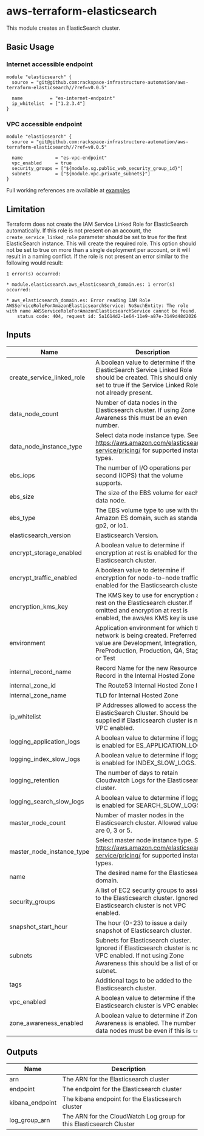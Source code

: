 # aws-terraform-elasticsearch

This module creates an ElasticSearch cluster.

## Basic Usage

### Internet accessible endpoint

```HCL
module "elasticsearch" {
  source = "git@github.com:rackspace-infrastructure-automation/aws-terraform-elasticsearch//?ref=v0.0.5"

  name          = "es-internet-endpoint"
  ip_whitelist  = ["1.2.3.4"]
}
```

### VPC accessible endpoint

```HCL
module "elasticsearch" {
  source = "git@github.com:rackspace-infrastructure-automation/aws-terraform-elasticsearch//?ref=v0.0.5"

  name            = "es-vpc-endpoint"
  vpc_enabled     = true
  security_groups = ["${module.sg.public_web_security_group_id}"]
  subnets         = ["${module.vpc.private_subnets}"]
}
```

Full working references are available at [examples](examples)

## Limitation

Terraform does not create the IAM Service Linked Role for ElasticSearch automatically.  If this role is not present on an account, the `create_service_linked_role` parameter should be set to true for the first ElasticSearch instance.  This will create the required role.  This option should not be set to true on more than a single deployment per account, or it will result in a naming conflict.  If the role is not present an error similar to the following would result:

```
1 error(s) occurred:

* module.elasticsearch.aws_elasticsearch_domain.es: 1 error(s) occurred:

* aws_elasticsearch_domain.es: Error reading IAM Role AWSServiceRoleForAmazonElasticsearchService: NoSuchEntity: The role with name AWSServiceRoleForAmazonElasticsearchService cannot be found.
    status code: 404, request id: 5a1614d2-1e64-11e9-a87e-3149d48d2026
```

## Inputs

| Name | Description | Type | Default | Required |
|------|-------------|:----:|:-----:|:-----:|
| create\_service\_linked\_role | A boolean value to determine if the ElasticSearch Service Linked Role should be created.  This should only be set to true if the Service Linked Role is not already present. | string | `"false"` | no |
| data\_node\_count | Number of data nodes in the Elasticsearch cluster. If using Zone Awareness this must be an even number. | string | `"6"` | no |
| data\_node\_instance\_type | Select data node instance type.  See https://aws.amazon.com/elasticsearch-service/pricing/ for supported instance types. | string | `"m4.large.elasticsearch"` | no |
| ebs\_iops | The number of I/O operations per second (IOPS) that the volume supports. | string | `"0"` | no |
| ebs\_size | The size of the EBS volume for each data node. | string | `"20"` | no |
| ebs\_type | The EBS volume type to use with the Amazon ES domain, such as standard, gp2, or io1. | string | `"gp2"` | no |
| elasticsearch\_version | Elasticsearch Version. | string | `"6.3"` | no |
| encrypt\_storage\_enabled | A boolean value to determine if encryption at rest is enabled for the Elasticsearch cluster. | string | `"false"` | no |
| encrypt\_traffic\_enabled | A boolean value to determine if encryption for node-to-node traffic is enabled for the Elasticsearch cluster. | string | `"false"` | no |
| encryption\_kms\_key | The KMS key to use for encryption at rest on the Elasticsearch cluster.If omitted and encryption at rest is enabled, the aws/es KMS key is used. | string | `""` | no |
| environment | Application environment for which this network is being created. Preferred value are Development, Integration, PreProduction, Production, QA, Staging, or Test | string | `"Development"` | no |
| internal\_record\_name | Record Name for the new Resource Record in the Internal Hosted Zone | string | `""` | no |
| internal\_zone\_id | The Route53 Internal Hosted Zone ID | string | `""` | no |
| internal\_zone\_name | TLD for Internal Hosted Zone | string | `""` | no |
| ip\_whitelist | IP Addresses allowed to access the ElasticSearch Cluster.  Should be supplied if Elasticsearch cluster is not VPC enabled. | list | `<list>` | no |
| logging\_application\_logs | A boolean value to determine if logging is enabled for ES_APPLICATION_LOGS. | string | `"false"` | no |
| logging\_index\_slow\_logs | A boolean value to determine if logging is enabled for INDEX_SLOW_LOGS. | string | `"false"` | no |
| logging\_retention | The number of days to retain Cloudwatch Logs for the Elasticsearch cluster. | string | `"30"` | no |
| logging\_search\_slow\_logs | A boolean value to determine if logging is enabled for SEARCH_SLOW_LOGS. | string | `"false"` | no |
| master\_node\_count | Number of master nodes in the Elasticsearch cluster.  Allowed values are 0, 3 or 5. | string | `"3"` | no |
| master\_node\_instance\_type | Select master node instance type.  See https://aws.amazon.com/elasticsearch-service/pricing/ for supported instance types. | string | `"m4.large.elasticsearch"` | no |
| name | The desired name for the Elasticsearch domain. | string | n/a | yes |
| security\_groups | A list of EC2 security groups to assign to the Elasticsearch cluster.  Ignored if Elasticsearch cluster is not VPC enabled. | list | `<list>` | no |
| snapshot\_start\_hour | The hour (0-23) to issue a daily snapshot of Elasticsearch cluster. | string | `"0"` | no |
| subnets | Subnets for Elasticsearch cluster.  Ignored if Elasticsearch cluster is not VPC enabled. If not using Zone Awareness this should be a list of one subnet. | list | `<list>` | no |
| tags | Additional tags to be added to the Elasticsearch cluster. | map | `<map>` | no |
| vpc\_enabled | A boolean value to determine if the Elasticsearch cluster is VPC enabled. | string | `"false"` | no |
| zone\_awareness\_enabled | A boolean value to determine if Zone Awareness is enabled. The number of data nodes must be even if this is `true`. | string | `"true"` | no |

## Outputs

| Name | Description |
|------|-------------|
| arn | The ARN for the Elasticsearch cluster |
| endpoint | The endpoint for the Elasticsearch cluster |
| kibana\_endpoint | The kibana endpoint for the Elasticsearch cluster |
| log\_group\_arn | The ARN for the CloudWatch Log group for this Elasticsearch Cluster |

